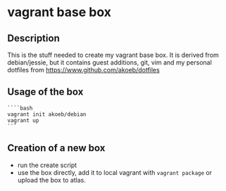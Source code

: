 # vagrant base box #

## Description ##

This is the stuff needed to create my vagrant base box. It is derived from debian/jessie, but it contains guest additions, git, vim and my personal dotfiles from 
https://www.github.com/akoeb/dotfiles

## Usage of the box ## 

    ````bash
    vagrant init akoeb/debian
    vagrant up
    ```

## Creation of a new box ##

* run the create script
* use the box directly, add it to local vagrant with ```` vagrant package ```` or upload the box to atlas.



